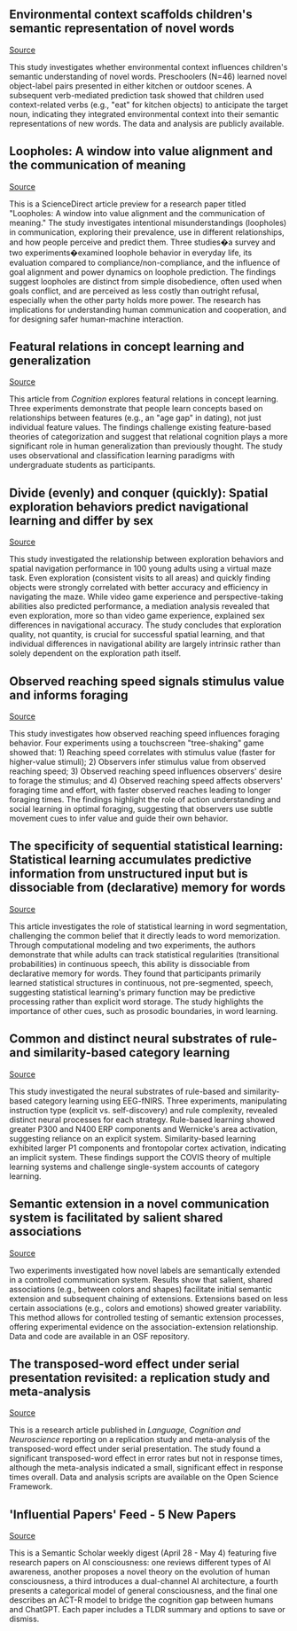 ## Environmental context scaffolds children's semantic representation of novel words

[Source](https://www.sciencedirect.com/science/article/pii/S0010027725001027?dgcid=rss_sd_all)

This study investigates whether environmental context influences children's semantic understanding of novel words.  Preschoolers (N=46) learned novel object-label pairs presented in either kitchen or outdoor scenes.  A subsequent verb-mediated prediction task showed that children used context-related verbs (e.g., "eat" for kitchen objects) to anticipate the target noun, indicating they integrated environmental context into their semantic representations of new words.  The data and analysis are publicly available.

## Loopholes: A window into value alignment and the communication of meaning

[Source](https://www.sciencedirect.com/science/article/pii/S001002772500071X?dgcid=rss_sd_all)

This is a ScienceDirect article preview for a research paper titled "Loopholes: A window into value alignment and the communication of meaning."  The study investigates intentional misunderstandings (loopholes) in communication, exploring their prevalence, use in different relationships, and how people perceive and predict them.  Three studies�a survey and two experiments�examined loophole behavior in everyday life, its evaluation compared to compliance/non-compliance, and the influence of goal alignment and power dynamics on loophole prediction.  The findings suggest loopholes are distinct from simple disobedience, often used when goals conflict, and are perceived as less costly than outright refusal, especially when the other party holds more power.  The research has implications for understanding human communication and cooperation, and for designing safer human-machine interaction.

## Featural relations in concept learning and generalization

[Source](https://www.sciencedirect.com/science/article/pii/S0010027725000873?dgcid=rss_sd_all)

This article from *Cognition* explores featural relations in concept learning.  Three experiments demonstrate that people learn concepts based on relationships between features (e.g., an "age gap" in dating), not just individual feature values.  The findings challenge existing feature-based theories of categorization and suggest that  relational cognition plays a more significant role in human generalization than previously thought.  The study uses observational and classification learning paradigms with undergraduate students as participants.

## Divide (evenly) and conquer (quickly): Spatial exploration behaviors predict navigational learning and differ by sex

[Source](https://www.sciencedirect.com/science/article/pii/S0010027725000848?dgcid=rss_sd_all)

This study investigated the relationship between exploration behaviors and spatial navigation performance in 100 young adults using a virtual maze task.  Even exploration (consistent visits to all areas) and quickly finding objects were strongly correlated with better accuracy and efficiency in navigating the maze.  While video game experience and perspective-taking abilities also predicted performance, a mediation analysis revealed that even exploration, more so than video game experience, explained sex differences in navigational accuracy.  The study concludes that exploration quality, not quantity, is crucial for successful spatial learning, and that individual differences in navigational ability are largely intrinsic rather than solely dependent on the exploration path itself.

## Observed reaching speed signals stimulus value and informs foraging

[Source](https://www.sciencedirect.com/science/article/pii/S0010027725000885?dgcid=rss_sd_all)

This study investigates how observed reaching speed influences foraging behavior.  Four experiments using a touchscreen "tree-shaking" game showed that: 1) Reaching speed correlates with stimulus value (faster for higher-value stimuli); 2) Observers infer stimulus value from observed reaching speed; 3) Observed reaching speed influences observers' desire to forage the stimulus; and 4) Observed reaching speed affects observers' foraging time and effort, with faster observed reaches leading to longer foraging times.  The findings highlight the role of action understanding and social learning in optimal foraging, suggesting that observers use subtle movement cues to infer value and guide their own behavior.

## The specificity of sequential statistical learning: Statistical learning accumulates predictive information from unstructured input but is dissociable from (declarative) memory for words

[Source](https://www.sciencedirect.com/science/article/pii/S0010027725000708?dgcid=rss_sd_all)

This article investigates the role of statistical learning in word segmentation, challenging the common belief that it directly leads to word memorization.  Through computational modeling and two experiments, the authors demonstrate that while adults can track statistical regularities (transitional probabilities) in continuous speech, this ability is dissociable from declarative memory for words.  They found that participants primarily learned statistical structures in continuous, not pre-segmented, speech, suggesting statistical learning's primary function may be predictive processing rather than explicit word storage.  The study highlights the importance of other cues, such as prosodic boundaries, in word learning.

## Common and distinct neural substrates of rule- and similarity-based category learning

[Source](https://www.sciencedirect.com/science/article/pii/S0010027725000836?dgcid=rss_sd_all)

This study investigated the neural substrates of rule-based and similarity-based category learning using EEG-fNIRS.  Three experiments, manipulating instruction type (explicit vs. self-discovery) and rule complexity, revealed distinct neural processes for each strategy. Rule-based learning showed greater P300 and N400 ERP components and Wernicke's area activation, suggesting reliance on an explicit system. Similarity-based learning exhibited larger P1 components and frontopolar cortex activation, indicating an implicit system. These findings support the COVIS theory of multiple learning systems and challenge single-system accounts of category learning.

## Semantic extension in a novel communication system is facilitated by salient shared associations

[Source](https://www.sciencedirect.com/science/article/pii/S0010027725000691?dgcid=rss_sd_all)

Two experiments investigated how novel labels are semantically extended in a controlled communication system.  Results show that salient, shared associations (e.g., between colors and shapes) facilitate initial semantic extension and subsequent chaining of extensions.  Extensions based on less certain associations (e.g., colors and emotions) showed greater variability. This method allows for controlled testing of semantic extension processes, offering experimental evidence on the association-extension relationship.  Data and code are available in an OSF repository.

## The transposed-word effect under serial presentation revisited: a replication study and meta-analysis

[Source](https://www.tandfonline.com/doi/full/10.1080/23273798.2025.2496910?af=R)

This is a research article published in *Language, Cognition and Neuroscience* reporting on a replication study and meta-analysis of the transposed-word effect under serial presentation.  The study found a significant transposed-word effect in error rates but not in response times, although the meta-analysis indicated a small, significant effect in response times overall.  Data and analysis scripts are available on the Open Science Framework.

## 'Influential Papers' Feed - 5 New Papers

[Source](https://kill-the-newsletter.com/feeds/ds7kuqx2r8383zq9o3d1/entries/3fwztzpu5qbx2lqk6dd0.html)

This is a Semantic Scholar weekly digest (April 28 - May 4) featuring five research papers on AI consciousness:  one reviews different types of AI awareness, another proposes a novel theory on the evolution of human consciousness, a third introduces a dual-channel AI architecture, a fourth presents a categorical model of general consciousness, and the final one describes an ACT-R model to bridge the cognition gap between humans and ChatGPT.  Each paper includes a TLDR summary and options to save or dismiss.
